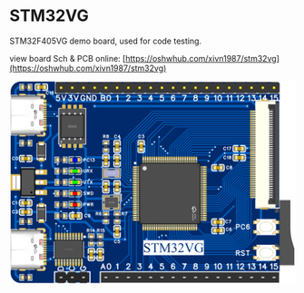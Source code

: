 # STM32VG
STM32F405VG demo board, used for code testing.

view board Sch & PCB online: [https://oshwhub.com/xivn1987/stm32vg](https://oshwhub.com/xivn1987/stm32vg)

![](./STM32VG.png)
